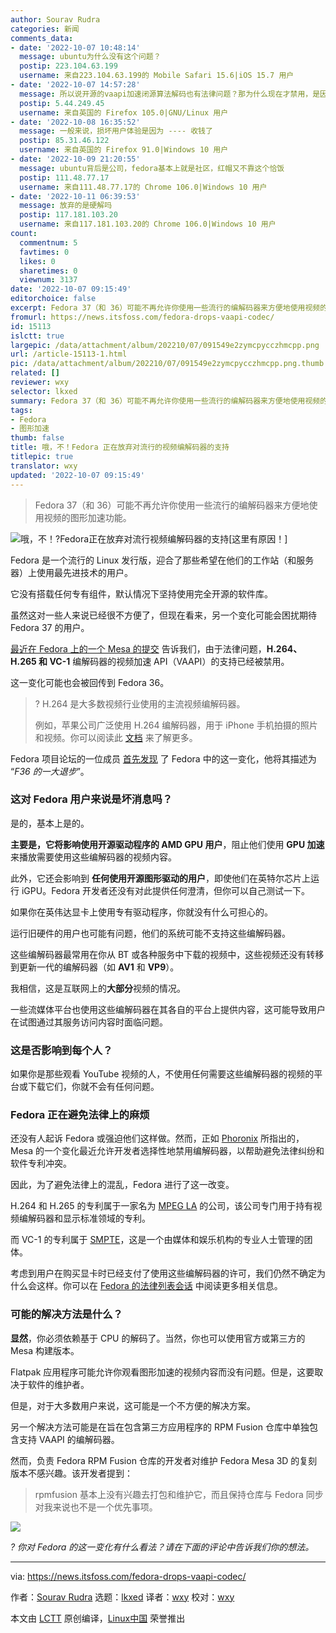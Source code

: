 ```yaml
---
author: Sourav Rudra
categories: 新闻
comments_data:
- date: '2022-10-07 10:48:14'
  message: ubuntu为什么没有这个问题？
  postip: 223.104.63.199
  username: 来自223.104.63.199的 Mobile Safari 15.6|iOS 15.7 用户
- date: '2022-10-07 14:57:28'
  message: 所以说开源的vaapi加速闭源算法解码也有法律问题？那为什么现在才禁用，是因为Mesa才刚刚支持禁用？不管怎么说Fedora也太没骨气了
  postip: 5.44.249.45
  username: 来自英国的 Firefox 105.0|GNU/Linux 用户
- date: '2022-10-08 16:35:52'
  message: 一般来说，损坏用户体验是因为 ---- 收钱了
  postip: 85.31.46.122
  username: 来自英国的 Firefox 91.0|Windows 10 用户
- date: '2022-10-09 21:20:55'
  message: ubuntu背后是公司，fedora基本上就是社区，红帽又不靠这个恰饭
  postip: 111.48.77.17
  username: 来自111.48.77.17的 Chrome 106.0|Windows 10 用户
- date: '2022-10-11 06:39:53'
  message: 放弃的是硬解吗
  postip: 117.181.103.20
  username: 来自117.181.103.20的 Chrome 106.0|Windows 10 用户
count:
  commentnum: 5
  favtimes: 0
  likes: 0
  sharetimes: 0
  viewnum: 3137
date: '2022-10-07 09:15:49'
editorchoice: false
excerpt: Fedora 37（和 36）可能不再允许你使用一些流行的编解码器来方便地使用视频的图形加速功能。
fromurl: https://news.itsfoss.com/fedora-drops-vaapi-codec/
id: 15113
islctt: true
largepic: /data/attachment/album/202210/07/091549e2zymcpycczhmcpp.png
url: /article-15113-1.html
pic: /data/attachment/album/202210/07/091549e2zymcpycczhmcpp.png.thumb.jpg
related: []
reviewer: wxy
selector: lkxed
summary: Fedora 37（和 36）可能不再允许你使用一些流行的编解码器来方便地使用视频的图形加速功能。
tags:
- Fedora
- 图形加速
thumb: false
title: 哦，不！Fedora 正在放弃对流行的视频编解码器的支持
titlepic: true
translator: wxy
updated: '2022-10-07 09:15:49'
---
```



> 
> Fedora 37（和 36）可能不再允许你使用一些流行的编解码器来方便地使用视频的图形加速功能。
> 
> 
> 


![哦，不！?Fedora正在放弃对流行视频编解码器的支持[这里有原因！]](/data/attachment/album/202210/07/091549e2zymcpycczhmcpp.png)


Fedora 是一个流行的 Linux 发行版，迎合了那些希望在他们的工作站（和服务器）上使用最先进技术的用户。


它没有搭载任何专有组件，默认情况下坚持使用完全开源的软件库。


虽然这对一些人来说已经很不方便了，但现在看来，另一个变化可能会困扰期待 Fedora 37 的用户。


[最近在 Fedora 上的一个 Mesa 的提交](https://src.fedoraproject.org/rpms/mesa/c/94ef544b3f2125912dfbff4c6ef373fe49806b52?branch=rawhide) 告诉我们，由于法律问题，**H.264、H.265 和 VC-1** 编解码器的视频加速 API（VAAPI）的支持已经被禁用。


这一变化可能也会被回传到 Fedora 36。



> 
> ? H.264 是大多数视频行业使用的主流视频编解码器。
> 
> 
> 例如，苹果公司广泛使用 H.264 编解码器，用于 iPhone 手机拍摄的照片和视频。你可以阅读此 [文档](https://support.apple.com/en-us/HT207022) 来了解更多。
> 
> 
> 


Fedora 项目论坛的一位成员 [首先发现](https://lists.fedoraproject.org/archives/list/devel@lists.fedoraproject.org/thread/PYUYUCM3RGTTN4Q3QZIB4VUQFI77GE5X/) 了 Fedora 中的这一变化，他将其描述为 “*F36 的一大退步*”。


### 这对 Fedora 用户来说是坏消息吗？


是的，基本上是的。


**主要是，它将影响使用开源驱动程序的 AMD GPU 用户**，阻止他们使用 **GPU 加速** 来播放需要使用这些编解码器的视频内容。


此外，它还会影响到 **任何使用开源图形驱动的用户**，即使他们在英特尔芯片上运行 iGPU。Fedora 开发者还没有对此提供任何澄清，但你可以自己测试一下。


如果你在英伟达显卡上使用专有驱动程序，你就没有什么可担心的。


运行旧硬件的用户也可能有问题，他们的系统可能不支持这些编解码器。


这些编解码器最常用在你从 BT 或各种服务中下载的视频中，这些视频还没有转移到更新一代的编解码器（如 **AV1** 和 **VP9**）。


我相信，这是互联网上的**大部分**视频的情况。


一些流媒体平台也使用这些编解码器在其各自的平台上提供内容，这可能导致用户在试图通过其服务访问内容时面临问题。


### 这是否影响到每个人？


如果你是那些观看 YouTube 视频的人，不使用任何需要这些编解码器的视频的平台或下载它们，你就不会有任何问题。


### Fedora 正在避免法律上的麻烦


还没有人起诉 Fedora 或强迫他们这样做。然而，正如 [Phoronix](https://www.phoronix.com/news/Mesa-Optional-Video-Codecs) 所指出的，Mesa 的一个变化最近允许开发者选择性地禁用编解码器，以帮助避免法律纠纷和软件专利冲突。


因此，为了避免法律上的混乱，Fedora 进行了这一改变。


H.264 和 H.265 的专利属于一家名为 [MPEG LA](https://en.wikipedia.org/wiki/MPEG_LA) 的公司，该公司专门用于持有视频编解码器和显示标准领域的专利。


而 VC-1 的专利属于 [SMPTE](https://en.wikipedia.org/wiki/Society_of_Motion_Picture_and_Television_Engineers)，这是一个由媒体和娱乐机构的专业人士管理的团体。


考虑到用户在购买显卡时已经支付了使用这些编解码器的许可，我们仍然不确定为什么会这样。你可以在 [Fedora 的法律列表会话](https://lists.fedoraproject.org/archives/list/legal@lists.fedoraproject.org/thread/M4LTGLHY5JX42IHC45WNWB5FH2JIFMAS/) 中阅读更多相关信息。


### 可能的解决方法是什么？


**显然**，你必须依赖基于 CPU 的解码了。当然，你也可以使用官方或第三方的 Mesa 构建版本。


Flatpak 应用程序可能允许你观看图形加速的视频内容而没有问题。但是，这要取决于软件的维护者。


但是，对于大多数用户来说，这可能是一个不方便的解决方案。


另一个解决方法可能是在旨在包含第三方应用程序的 RPM Fusion 仓库中单独包含支持 VAAPI 的编解码器。


然而，负责 Fedora RPM Fusion 仓库的开发者对维护 Fedora Mesa 3D 的复刻版本不感兴趣。该开发者提到：



> 
> rpmfusion 基本上没有兴趣去打包和维护它，而且保持仓库与 Fedora 同步对我来说也不是一个优先事项。
> 
> 
> 


![](/data/attachment/album/202210/07/091550f6mz3369dqz6u8od.jpg)


*? 你对 Fedora 的这一变化有什么看法？请在下面的评论中告诉我们你的想法。*




---


via: <https://news.itsfoss.com/fedora-drops-vaapi-codec/>


作者：[Sourav Rudra](https://news.itsfoss.com/author/sourav/) 选题：[lkxed](https://github.com/lkxed) 译者：[wxy](https://github.com/wxy) 校对：[wxy](https://github.com/wxy)


本文由 [LCTT](https://github.com/LCTT/TranslateProject) 原创编译，[Linux中国](https://linux.cn/) 荣誉推出